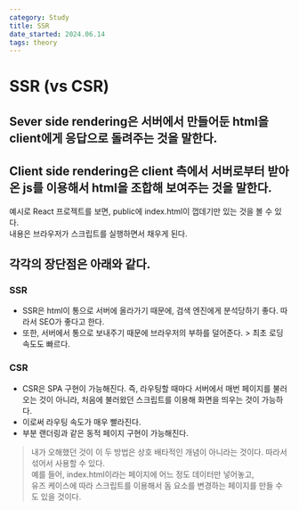 ```yaml
---
category: Study
title: SSR
date_started: 2024.06.14
tags: theory
---
```


# SSR (vs CSR)

## Sever side rendering은 서버에서 만들어둔 html을 client에게 응답으로 돌려주는 것을 말한다.

## Client side rendering은 client 측에서 서버로부터 받아온 js를 이용해서 html을 조합해 보여주는 것을 말한다.

예시로 React 프로젝트를 보면, public에 index.html이 껍데기만 있는 것을 볼 수 있다.<br>
내용은 브라우저가 스크립트를 실행하면서 채우게 된다.

## 각각의 장단점은 아래와 같다.

### SSR

- SSR은 html이 통으로 서버에 올라가기 때문에, 검색 엔진에게 분석당하기 좋다. 따라서 SEO가 좋다고 한다.
- 또한, 서버에서 통으로 보내주기 때문에 브라우저의 부하를 덜어준다. > 최초 로딩 속도도 빠르다.

### CSR

- CSR은 SPA 구현이 가능해진다. 즉, 라우팅할 때마다 서버에서 매번 페이지를 불러오는 것이 아니라, 처음에 불러왔던 스크립트를 이용해 화면을 띄우는 것이 가능하다.
- 이로써 라우팅 속도가 매우 빨라진다.
- 부분 랜더링과 같은 동적 페이지 구현이 가능해진다.

> 내가 오해했던 것이 이 두 방법은 상호 배타적인 개념이 아니라는 것이다. 따라서 섞어서 사용할 수 있다.<br>
> 예를 들어, index.html이라는 페이지에 어느 정도 데이터만 넣어놓고,<br>
> 유즈 케이스에 따라 스크립트를 이용해서 돔 요소를 변경하는 페이지를 만들 수도 있을 것이다.
